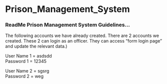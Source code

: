 # Prison_Management_System

### ReadMe Prison Management System Guidelines…

 The following accounts we have already created. There are 2 accounts we created. These 2 can login as an officer. They can access “form login page” and update the relevant data.) 
 
 User Name 1 = asdsdd           
 Password 1  = 12345


 User Name 2 = sgsrg             
 Password 2  = weg
